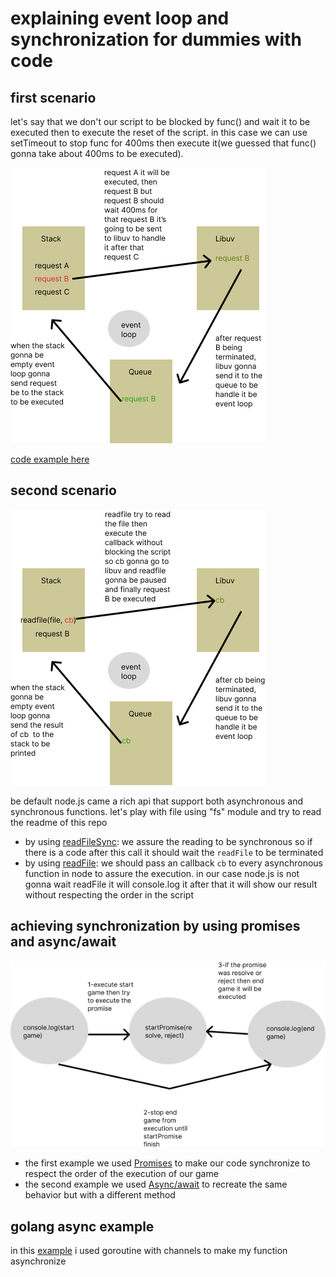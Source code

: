 # explaining event loop and synchronization for dummies with code

## first scenario

let's say that we don't our script to be blocked by func() and wait it to be executed then to execute the reset of the script. in this case we can use setTimeout to stop func for 400ms then execute it(we guessed that func() gonna take about 400ms to be executed).

![timer explication](./assets/timer.png)

[code example here](timer.js)

## second scenario

![non blocking using callbacks](./assets/non-blocking.png)

be default node.js came a rich api that support both asynchronous and synchronous functions.
let's play with file using "fs" module and try to read the readme of this repo
 - by using [readFileSync](blocking-action.js):
    we assure the reading to be synchronous so if there is a code after this call it should wait the `readFile` to be terminated
- by using [readFile](non-blocking-action.js):
    we should pass an callback `cb` to every asynchronous function in node to assure the execution.
    in our case node.js is not gonna wait readFile it will console.log it after that it will show our result without respecting the order in the script

## achieving synchronization by using promises and async/await

![promise async](assets/promise.png)

 - the first example we used [Promises](promises.js) to make our code synchronize to respect the order of the execution of our game
 - the second example we used [Async/await](async.js) to recreate the same behavior but with a different method

## golang async example

in this [example](async.go) i used goroutine with channels to make my function asynchronize